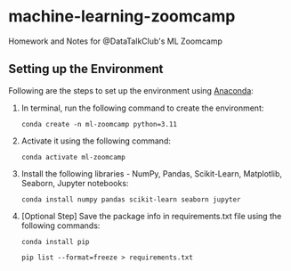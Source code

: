 # machine-learning-zoomcamp
Homework and Notes for @DataTalkClub's ML Zoomcamp

## Setting up the Environment

Following are the steps to set up the environment using [Anaconda](https://www.anaconda.com/products/individual):

1. In terminal, run the following command to create the environment:
    ```
    conda create -n ml-zoomcamp python=3.11
    ```

2. Activate it using the following command:
    ```
    conda activate ml-zoomcamp
    ```

3. Install the following libraries - NumPy, Pandas, Scikit-Learn, Matplotlib, Seaborn, Jupyter notebooks:
    ```
    conda install numpy pandas scikit-learn seaborn jupyter
    ```

4. [Optional Step] Save the package info in requirements.txt file using the following commands:
    ```
    conda install pip

    pip list --format=freeze > requirements.txt
    ```
